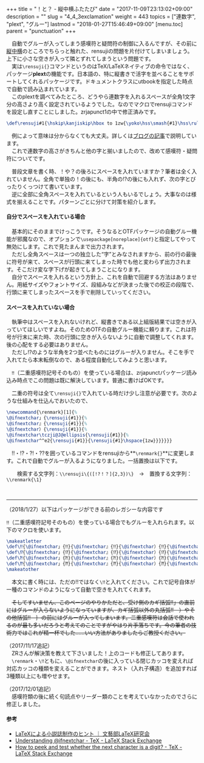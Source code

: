 +++
title = "！と？ - 縦中横ふたたび"
date = "2017-11-09T23:13:02+09:00"
description = ""
slug = "4_4_3exclamation"
weight = 443
topics = ["連数字", "plext", "グルー"]
lastmod = "2018-01-27T15:46:49+09:00"
[menu.toc]
    parent = "punctuation"
+++

&#x3000;自動でグルーが入ってしまう感嘆符と疑問符の制御に入るんですが、その前に[縦中横](/tutorial/4_3_1rensuji/#fn:1)のところでちらっと触れた、rensujiの問題を片付けてしまいましょう。上下に小さな空きが入って隣とずれてしまうという問題です。  
　実は`\rensuji{}`コマンドというのはTeX/LaTeXネイティブの命令ではなく、パッケージ**plext**の機能です。日本語の、特に縦書きで活字を並べることをサポートしてくれるパッケージです。ドキュメントクラスにutbookを指定した時点で自動で読み込まれています。  
　このplextを調べてみたところ、どうやら連数字を入れるスペースが全角1文字分の高さより高く設定されているようでした。なのでマクロでrensujiコマンドを設定し直すことにしました。zrjapunct1の中で修正済みです。

```LaTeX
\def\rensuji#1{\hskip\kanjiskip\hbox to 1zw{\yoko\hss\smash{#1}\hss\rule[-0.12zw]{0zw}{1zw}}\hskip\kanjiskip}
```

　例によって意味は分からなくても大丈夫。詳しくは[ブログの記事](http://hakuoku.hatenablog.com/entry/2017/11/23/152241)で説明しています。  
　これで連数字の高さがきちんと他の字と揃いましたので、改めて感嘆符・疑問符についてです。

　普段文章を書く時、！や？の後ろにスペースを入れていますか？筆者は全く入れていません。全角で単独の！の後にも、半角の!?の後にも入れず、次の字とびったりくっつけて書いています。  
　逆に全部に全角スペースを入れているという人もいるでしょう。大事なのは様式を揃えることです。パターンごとに分けて対策を紹介します。

#### 自分でスペースを入れている場合
　基本的にそのままでけっこうです。そうなるとOTFパッケージの自動グルー機能が邪魔なので、オプションで`\usepackage[noreplace]{otf}`と指定してやって無効にします。これで見たまんまで出力されます。  
　ただし全角スペースは一つの独立した“字”とみなされますから、前の行の最後に符号が来て、スペースが行頭に来てしまった時でも他と変わらず出力されます。そこだけ変な字下げが起きてしまうことになります。  
　自分でスペースを入れるという方針上、これを自動で回避する方法はありません。用紙サイズやフォントサイズ、段組みなどが決まった後での校正の段階で、行頭に来てしまったスペースを手で削除していってください。

#### スペースを入れていない場合
　執筆中はスペースを入れないけれど、縦書きである以上組版結果では空きが入っていてほしいですよね。そのためOTFの自動グルー機能に頼ります。これは符号が行末に来た時、次の行頭に空きが入らないように自動で調整してくれます。後の心配をする必要はありません。  
　ただし!?のような半角を2つ並べたものにはグルーが入りません。そこを手で入れてたら本末転倒なので、ある程度自動化してみようと思います。

　`‼`（二重感嘆符記号そのもの）を使っている場合は、zrjapunctパッケージ読み込み時点でこの問題は既に解決しています。普通に書けばOKです。

　二重の符号は全て`\rensuji{}`で入れている時だけ少し注意が必要です。次のような仕組みを仕込んでおいたので、

```LaTeX
\newcommand{\renmark}[1]{%
\@ifnextchar」{\rensuji{#1}}{%
\@ifnextchar』{\rensuji{#1}}{%
\@ifnextchar）{\rensuji{#1}}{%
\@ifnextchar\tczji@J@ellipsis{\rensuji{#1}}{%
\@ifnextchar^^e2{\rensuji{#1}}{\rensuji{#1}\hspace{1zw}}}}}}}
```

　!!・!?・?!・??を囲っているコマンドをrensujiから**`\renmark{}`**に変更します。これで自動でグルーが入るようになりました。一括置換は以下です。  

　　検索する文字列：`\\rensuji\{([!?！？]{2,3})\}`　→　置換する文字列：`\\renmark{\1}`

<br>

<!-- 　`\makeatletter`というのはコマンド名として「＠」を使えるようにするという命令です。`\makeatother`で離脱します。これを書かないで＠入りのマクロを書くとエラーになります。以降もここの内側に書くマクロが出てくるでしょう。   -->

------
（2018/1/27）以下はパッケージができる前のレガシーな内容です

`‼`（二重感嘆符記号そのもの）を使っている場合でもグルーを入れられます。以下のマクロを使います。

```LaTeX
\makeatletter
\def\‼{\@ifnextchar」{‼}{\@ifnextchar』{‼}{\@ifnextchar）{‼}{\@ifnextchar…{‼}{\@ifnextchar―{‼}{‼\hspace{1zw}}}}}}}
\def\⁉{\@ifnextchar」{⁉}{\@ifnextchar』{⁉}{\@ifnextchar）{⁉}{\@ifnextchar…{⁉}{\@ifnextchar―{⁉}{⁉\hspace{1zw}}}}}}}
\def\⁈{\@ifnextchar」{⁈}{\@ifnextchar』{⁈}{\@ifnextchar）{⁈}{\@ifnextchar…{⁈}{\@ifnextchar―{⁈}{⁈\hspace{1zw}}}}}}}
\def\⁇{\@ifnextchar」{⁇}{\@ifnextchar』{⁇}{\@ifnextchar）{⁇}{\@ifnextchar…{⁇}{\@ifnextchar―{⁇}{⁇\hspace{1zw}}}}}}}
\makeatother
```

　本文に書く時には、ただの‼ではなく`\‼`と入れてください。これで記号自体が一種のコマンドのようになって自動で空きを入れてくれます。

　~~そしてすいません、このページのやりかただと、受け側のカギ括弧!!」の直前にはグルーが入らないようになっていますが、カギ括弧以外の丸括弧!!　）やその他括弧!!　｝の前にはグルーが入ってしまいます。二重感嘆符は会話で使われるのが最も多いだろうと考えてのことですがやはり片手落ちです。今の筆者の技術力ではこれが精一杯でした……いい方法がありましたらご教授ください。~~

（2017/11/17追記）  
　ZRさんが解決策を教えて下さいました！上のコードも修正してあります。  
　`\renmark`・`\‼`ともに、`\@ifnextchar`の後に入っている閉じカッコを変えれば対応カッコの種類を変えることができます。ネスト（入れ子構造）を追加すれば3種類以上にも増やせます。

（2017/12/01追記）  
　感嘆符類の後に続く句読点やリーダー類のことを考えていなかったのでさらに修正しました。


#### 参考
- [LaTeXによる小説誌制作のヒント ｜ 文藝部LaTeX研究会](https://qdaibungei.github.io/latex/2017/10/12/book-making-hints.html)
- [Understanding \@ifnextchar - TeX - LaTeX Stack Exchange](https://tex.stackexchange.com/questions/57788/understanding-ifnextchar)
- [How to peek and test whether the next character is a digit? - TeX - LaTeX Stack Exchange](https://tex.stackexchange.com/questions/323311/how-to-peek-and-test-whether-the-next-character-is-a-digit)
